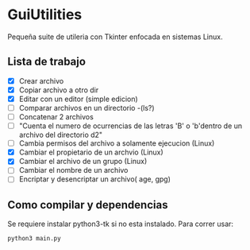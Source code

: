 # GuiUtilities

Pequeña suite de utileria con Tkinter enfocada en sistemas Linux.

## Lista de trabajo

- [x] Crear archivo
- [x] Copiar archivo a otro dir
- [x] Editar con un editor (simple edicion)
- [ ] Comparar archivos en un directorio -(ls?)
- [ ] Concatenar 2 archivos
- [ ] "Cuenta el numero de ocurrencias de las letras 'B' o 'b'dentro de un archivo del directorio d2"
- [ ] Cambia permisos del archivo a solamente ejecucion (Linux)
- [x] Cambiar el propietario de un archvio (Linux)
- [x] Cambiar el archivo de un grupo (Linux)
- [ ] Cambiar el nombre de un archivo
- [ ] Encriptar y desencriptar un archivo( age, gpg)

## Como compilar y dependencias

Se requiere instalar python3-tk si no esta instalado.
Para correr usar:

```Bash
python3 main.py
```

